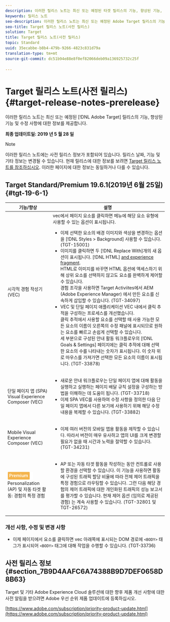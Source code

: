 ```yaml
---
description: 이러한 릴리스 노트는 최신 또는 예정된 타겟 릴리스의 기능, 향상된 기능, 수정 사항 및 알려진 문제에 대한 정보를 제공합니다.
keywords: 릴리스 노트
seo-description: 이러한 릴리스 노트는 최신 또는 예정된 Adobe Target 릴리스의 기능, 향상된 기능, 수정 사항 및 알려진 문제에 대한 정보를 제공합니다
seo-title: Target 릴리스 노트(사전 릴리스)
solution: Target
title: Target 릴리스 노트(사전 릴리스)
topic: Standard
uuid: 35ecabbe-b8b4-479b-9266-4823c831d79a
translation-type: tm+mt
source-git-commit: dc51b94e88e8f0ef82066deb09a136925732c25f

---
```



# Target 릴리스 노트(사전 릴리스){#target-release-notes-prerelease}

이러한 릴리스 노트는 최신 또는 예정된 [!DNL Adobe Target] 릴리스의 기능, 향상된 기능 및 수정 사항에 대한 정보를 제공합니다.

**최종 업데이트일: 2019 년 5 월 28 일**

>[!NOTE]
>
>이러한 릴리스 노트에는 사전 릴리스 정보가 포함되어 있습니다. 릴리스 날짜, 기능 및 기타 정보는 변경될 수 있습니다. 현재 릴리스에 대한 정보를 보려면 [Target 릴리스 노트를 참조하십시오](release-notes.md). 이러한 페이지에 대한 정보는 동일하거나 다를 수 있습니다.

## Target Standard/Premium 19.6.1(2019년 6월 25일) {#tgt-19-6-1}

| 기능/향상 | 설명 |
| --- | --- |
| 시각적 경험 작성기(VEC) | vec에서 페이지 요소를 클릭하면 메뉴에 해당 요소 유형에 사용할 수 있는 옵션이 표시됩니다. <ul><li>이제 선택한 요소의 배경 이미지와 색상을 변경하는 옵션을 [!DNL Styles > Background] 사용할 수 있습니다. (TGT-15001)</li><li>이미지를 클릭하면 두 [!DNL Replace With]개의 새 옵션이 표시됩니다. [!DNL HTML] [and experience fragment](/help/c-experiences/c-manage-content/aem-experience-fragments.md).<br> HTML로 이미지를 바꾸면 HTML 옵션에 액세스하기 위해 상위 요소를 선택하지 않고도 요소를 완벽하게 제어할 수 있습니다.<br>경험 조각을 사용하면 Target Activiites에서 AEM (Adobe Experience Manager) 에서 만든 요소를 신속하게 삽입할 수 있습니다. (TGT-34097)</li><li>VEC 및 단일 페이지 애플리케이션 VEC 내에서 클릭 추적을 구성하는 프로세스를 개선했습니다.<br>클릭 추적에서 사용할 요소를 선택할 때 사용 가능한 모든 요소의 이름이 오른쪽의 수정 패널에 표시되므로 원하는 요소를 빠르고 손쉽게 선택할 수 있습니다.<br>세 부분으로 구성된 안내 활동 워크플로우의 [!DNL Goals & Settings] 페이지에는 클릭 추적에 대해 선택한 요소의 수를 나타내는 숫자가 표시됩니다. 이 숫자 위로 마우스를 가져가면 선택한 모든 요소의 이름이 표시됩니다. (TGT-33878) </li></ul> |
| 단일 페이지 앱 (SPA) Visual Experience Composer (VEC) | <ul><li>새로운 안내 워크플로우는 단일 페이지 앱에 대해 활동을 실행하고 실행하는 페이지 배달 규칙 설정을 구성하는 방법을 이해하는 데 도움이 됩니다. (TGT-33718)</li><li>이제 SPA VEC를 사용하여 수정 사항을 정의한 다음 단일 페이지 앱에서 다른 보기에 사용하기 위해 해당 수정 내용을 복제할 수 있습니다. (TGT-33882)</li></ul> |
| Mobile Visual Experience Composer (VEC) | <ul><li>이제 여러 버전의 모바일 앱용 활동을 제작할 수 있습니다. 따라서 버전이 매우 유사하고 앱의 UI를 크게 변경할 필요가 없을 때 시간과 노력을 절약할 수 있습니다. (TGT-34231)</li></ul> |
| ![프리미엄 Badgeautomated](/help/assets/premium.png)<br>Personalization (AP) 및 자동 타겟 활동: 경험의 특정 경험 | <ul><li>AP 또는 자동 타겟 활동을 작성하는 동안 컨트롤로 사용할 환경을 선택할 수 있습니다. 이 기능을 사용하면 활동에 구성된 트래픽 할당 비율에 따라 전체 제어 트래픽을 특정 경험으로 라우팅할 수 있습니다. 그런 다음 해당 경험의 제어 트래픽에 대한 개인화된 트래픽의 성능 보고서를 평가할 수 있습니다. 현재 제어 옵션 (임의로 제공된 경험) 는 계속 사용할 수 있습니다. (TGT-32801 및 TGT-26572)</li></ul> |

### 개선 사항, 수정 및 변경 사항

* 이제 페이지에서 요소를 클릭하면 vec 아래쪽에 표시되는 DOM 경로에 `<BODY>` 태그가 표시되어 `<BODY>` 태그에 대해 작업을 수행할 수 있습니다. (TGT-33736)

## 사전 릴리스 정보 {#section_7B9D4AAFC6A74388B9D7DEF0658D8B63}

Target 및 기타 Adobe Experience Cloud 솔루션에 대한 향후 제품 개선 사항에 대한 사전 알림을 받으려면 Adobe 우선 순위 제품 업데이트에 등록하십시오.

[https://www.adobe.com/subscription/priority-product-update.html](https://www.adobe.com/subscription/priority-product-update.html)

